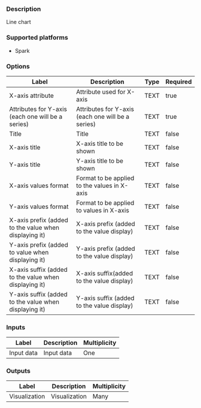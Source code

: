 ###  Description
Line chart

###  Supported platforms
* Spark

###  Options
| Label | Description | Type | Required |
|---|---|---|---|
| X-axis attribute | Attribute used for X-axis | TEXT | true |
| Attributes for Y-axis (each one will be a series) | Attributes for Y-axis (each one will be a series) | TEXT | true |
| Title | Title | TEXT | false |
| X-axis title | X-axis title to be shown | TEXT | false |
| Y-axis title | Y-axis title to be shown | TEXT | false |
| X-axis values format | Format to be applied to the values in X-axis | TEXT | false |
| Y-axis values format | Format to be applied to values in X-axis | TEXT | false |
| X-axis prefix (added to the value when displaying it) | X-axis prefix (added to the value display) | TEXT | false |
| Y-axis prefix (added to value when displaying it) | Y-axis prefix (added to the value display) | TEXT | false |
| X-axis suffix (added to the value when displaying it) | X-axis suffix(added to the value display) | TEXT | false |
| Y-axis suffix (added to the value when displaying it) | Y-axis suffix (added to the value display) | TEXT | false |

###  Inputs
| Label | Description | Multiplicity |
|---|---|---|
| Input data | Input data | One |

###  Outputs
| Label | Description | Multiplicity |
|---|---|---|
| Visualization | Visualization | Many |
